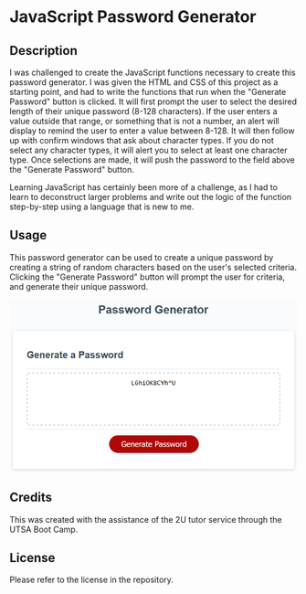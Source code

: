 # JavaScript Password Generator

## Description

I was challenged to create the JavaScript functions necessary to create this password generator. I was given the HTML and CSS of this project as a starting point, and had to write the functions that run when the "Generate Password" button is clicked. It will first prompt the user to select the desired length of their unique password (8-128 characters). If the user enters a value outside that range, or something that is not a number, an alert will display to remind the user to enter a value between 8-128. It will then follow up with confirm windows that ask about character types. If you do not select any character types, it will alert you to select at least one character type. Once selections are made, it will push the password to the field above the "Generate Password" button.

Learning JavaScript has certainly been more of a challenge, as I had to learn to deconstruct larger problems and write out the logic of the function step-by-step using a language that is new to me.

## Usage

This password generator can be used to create a unique password by creating a string of random characters based on the user's selected criteria. Clicking the "Generate Password" button will prompt the user for criteria, and generate their unique password.

![Password Generator Screenshot](assets/screenshot-pwgen.png)

## Credits

This was created with the assistance of the 2U tutor service through the UTSA Boot Camp.

## License

Please refer to the license in the repository.